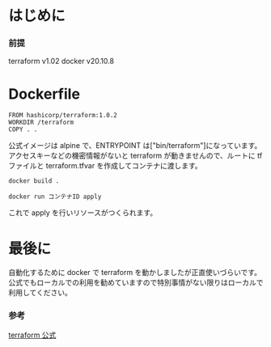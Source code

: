<!--
title:   Terraform dockerを動かす手順
tags:    Docker,Terraform
id:      34d0f29191f13ce31419
private: false
-->

# はじめに

### 前提

terraform v1.02
docker v20.10.8

# Dockerfile

```docker:Dockerfile
FROM hashicorp/terraform:1.0.2
WORKDIR /terraform
COPY . .
```

公式イメージは alpine で、ENTRYPOINT は["bin/terraform"]になっています。
アクセスキーなどの機密情報がないと terraform が動きませんので、ルートに tf ファイルと terraform.tfvar を作成してコンテナに渡します。

```bash:コンソール
docker build .

docker run コンテナID apply
```

これで apply を行いリソースがつくられます。

# 最後に

自動化するために docker で terraform を動かしましたが正直使いづらいです。
公式でもローカルでの利用を勧めていますので特別事情がない限りはローカルで利用してください。

### 参考

[terraform 公式](https://hub.docker.com/r/hashicorp/terraform/)
